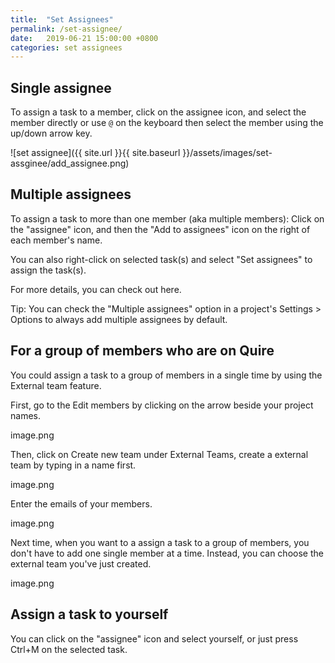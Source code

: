 ```yaml
---
title:  "Set Assignees"
permalink: /set-assignee/
date:   2019-06-21 15:00:00 +0800
categories: set assignees
---
```

## Single assignee

To assign a task to a member, click on the assignee icon, and select the member directly or use `@` on the keyboard then select the member using the up/down arrow key.

![set assignee]({{ site.url }}{{ site.baseurl }}/assets/images/set-assginee/add_assignee.png)


## Multiple assignees
To assign a task to more than one member (aka multiple members):
Click on the "assignee" icon, and then the "Add to assignees" icon on the right of each member's name.



You can also right-click on selected task(s) and select "Set assignees" to assign the task(s).



For more details, you can check out here.

Tip: You can check the "Multiple assignees" option in a project's Settings > Options to always add multiple assignees by default.


## For a group of members who are on Quire

You could assign a task to a group of members in a single time by using the External team feature.

First, go to the Edit members by clicking on the arrow beside your project names. 

image.png

Then, click on Create new team under External Teams, create a external team by typing in a name first.

image.png

Enter the emails of your members.

image.png

Next time, when you want to a assign a task to a group of members, you don't have to add one single member at a time. Instead, you can choose the external team you've just created. 

image.png

## Assign a task to yourself

You can click on the "assignee" icon and select yourself, or just press Ctrl+M on the selected task.